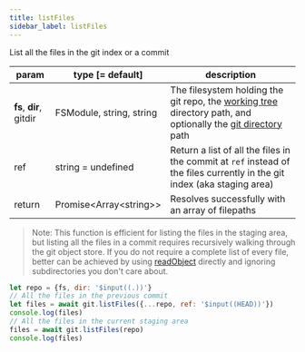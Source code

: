 ```yaml
---
title: listFiles
sidebar_label: listFiles
---
```


List all the files in the git index or a commit

| param                   | type [= default]           | description                                                                                                                                         |
| ----------------------- | -------------------------- | --------------------------------------------------------------------------------------------------------------------------------------------------- |
| **fs**, **dir**, gitdir | FSModule, string, string   | The filesystem holding the git repo, the [working tree](dir-vs-gitdir.md) directory path, and optionally the [git directory](dir-vs-gitdir.md) path |
| ref                     | string = undefined         | Return a list of all the files in the commit at `ref` instead of the files currently in the git index (aka staging area)                            |
| return                  | Promise\<Array\<string\>\> | Resolves successfully with an array of filepaths                                                                                                    |

> Note: This function is efficient for listing the files in the staging area, but listing all the files in a commit requires recursively walking through the git object store.
> If you do not require a complete list of every file, better can be achieved by using [readObject](./readObject.html) directly and ignoring subdirectories you don't care about.

```js live
let repo = {fs, dir: '$input((.))'}
// All the files in the previous commit
let files = await git.listFiles({...repo, ref: '$input((HEAD))'})
console.log(files)
// All the files in the current staging area
files = await git.listFiles(repo)
console.log(files)
```
